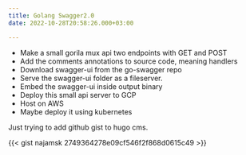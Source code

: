```yaml
---
title: Golang Swagger2.0
date: 2022-10-28T20:58:26.000+03:00

---
```

* Make a small gorila mux api two endpoints with GET and POST
* Add the comments annotations to source code, meaning handlers
* Download swagger-ui from the go-swagger repo
* Serve the swagger-ui folder as a fileserver.
* Embed the swagger-ui inside output binary
* Deploy this small api server to GCP
* Host on AWS
* Maybe deploy it using kubernetes

Just trying to add github gist to hugo cms.

{{< gist najamsk 2749364278e09cf546f2f868d0615c49 >}}